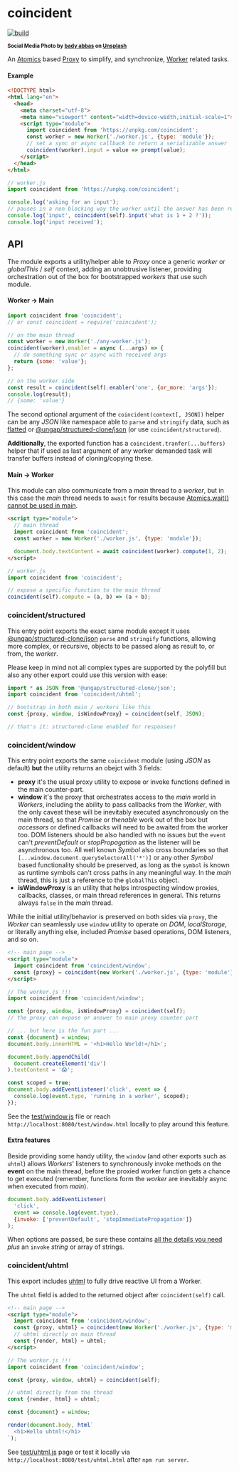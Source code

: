 # coincident

[![build](https://github.com/WebReflection/coincident/actions/workflows/node.js.yml/badge.svg)](https://github.com/WebReflection/coincident/actions/workflows/node.js.yml)

<sup>**Social Media Photo by [bady abbas](https://unsplash.com/@bady) on [Unsplash](https://unsplash.com/)**</sup>

An [Atomics](https://developer.mozilla.org/en-US/docs/Web/JavaScript/Reference/Global_Objects/Atomics) based [Proxy](https://developer.mozilla.org/en-US/docs/Web/JavaScript/Reference/Global_Objects/Proxy) to simplify, and synchronize, [Worker](https://developer.mozilla.org/en-US/docs/Web/API/Worker) related tasks.

#### Example

```html
<!DOCTYPE html>
<html lang="en">
  <head>
    <meta charset="utf-8">
    <meta name="viewport" content="width=device-width,initial-scale=1">
    <script type="module">
      import coincident from 'https://unpkg.com/coincident';
      const worker = new Worker('./worker.js', {type: 'module'});
      // set a sync or async callback to return a serializable answer
      coincident(worker).input = value => prompt(value);
    </script>
  </head>
</html>
```

```js
// worker.js
import coincident from 'https://unpkg.com/coincident';

console.log('asking for an input');
// pauses in a non blocking way the worker until the answer has been received
console.log('input', coincident(self).input('what is 1 + 2 ?'));
console.log('input received');
```

## API

The module exports a utility/helper able to *Proxy* once a generic *worker* or *globalThis* / *self* context, adding an unobtrusive listener, providing orchestration out of the box for bootstrapped *workers* that use such module.

#### Worker -> Main

```js
import coincident from 'coincident';
// or const coincident = require('coincident');

// on the main thread
const worker = new Worker('./any-worker.js');
coincident(worker).enabler = async (...args) => {
  // do something sync or async with received args
  return {some: 'value'};
};

// on the worker side
const result = coincident(self).enabler('one', {or_more: 'args'});
console.log(result);
// {some: 'value'}
```

The second optional argument of the `coincident(context[, JSON])` helper can be any *JSON* like namespace able to `parse` and `stringify` data, such as [flatted](https://www.npmjs.com/package/flatted) or [@ungap/structured-clone/json](https://github.com/ungap/structured-clone/#tojson) (or use `coincident/structured`).

**Additionally**, the exported function has a `coincident.tranfer(...buffers)` helper that if used as last argument of any worker demanded task will transfer buffers instead of cloning/copying these.

#### Main -> Worker

This module can also communicate from a *main* thread to a *worker*, but in this case the *main* thread needs to `await` for results because [Atomics.wait() cannot be used in main](https://developer.mozilla.org/en-US/docs/Web/JavaScript/Reference/Global_Objects/Atomics/wait).

```html
<script type="module">
  // main thread
  import coincident from 'coincident';
  const worker = new Worker('./worker.js', {type: 'module'});

  document.body.textContent = await coincident(worker).compute(1, 2);
</script>
```

```js
// worker.js
import coincident from 'coincident';

// expose a specific function to the main thread
coincident(self).compute = (a, b) => (a + b);
```


### coincident/structured

This entry point exports the exact same module except it uses [@ungap/structured-clone/json](https://github.com/ungap/structured-clone/#tojson) `parse` and `stringify` functions, allowing more complex, or recursive, objects to be passed along as result to, or from, the *worker*.

Please keep in mind not all complex types are supported by the polyfill but also any other export could use this version with ease:

```js
import * as JSON from '@ungap/structured-clone/json';
import coincident from 'coincident/uhtml';

// bootstrap in both main / workers like this
const {proxy, window, isWindowProxy} = coincident(self, JSON);

// that's it: structured-clone enabled for responses!
```


### coincident/window

This entry point exports the same `coincident` module (using *JSON* as default) **but** the utility returns an obejct with 3 fields:

  * **proxy** it's the usual proxy utility to expose or invoke functions defined in the main counter-part.
  * **window** it's the proxy that orchestrates access to the *main* world in *Workers*, including the ability to pass callbacks from the *Worker*, with the only caveat these will be inevitably executed asynchronously on the main thread, so that *Promise* or *thenable* work out of the box but *accessors* or defined callbacks will need to be awaited from the worker too. DOM listeners should be also handled with no issues but the `event` can't *preventDefault* or *stopPropagation* as the listener will be asynchronous too. All well known *Symbol* also cross boundaries so that `[...window.document.querySelectorAll('*')]` or any other *Symbol* based functionality should be preserved, as long as the `symbol` is known as runtime symbols can't cross paths in any meaningful way. In the *main* thread, this is just a reference to the `globalThis` object.
  * **isWindowProxy** is an utility that helps introspecting window proxies, callbacks, classes, or main thread references in general. This returns always `false` in the *main* thread.

While the initial utility/behavior is preserved on both sides via `proxy`, the *Worker* can seamlessly use `window` utility to operate on *DOM*, *localStorage*, or literally anything else, included *Promise* based operations, DOM listeners, and so on.


```html
<!-- main page -->
<script type="module">
  import coincident from 'coincident/window';
  const {proxy} = coincident(new Worker('./worker.js', {type: 'module'}));
</script>
```

```js
// The worker.js !!!
import coincident from 'coincident/window';

const {proxy, window, isWindowProxy} = coincident(self);
// the proxy can expose or answer to main proxy counter part

// ... but here is the fun part ...
const {document} = window;
document.body.innerHTML = '<h1>Hello World!</h1>';

document.body.appendChild(
  document.createElement('div')
).textContent = '😱';

const scoped = true;
document.body.addEventListener('click', event => {
  console.log(event.type, 'running in a worker', scoped);
});
```

See the [test/window.js](./test/window.js) file or reach `http://localhost:8080/test/window.html` locally to play around this feature.

#### Extra features

Beside providing some handy utility, the `window` (and other exports such as `uhtml`) allows *Workers*' listeners to synchronously invoke methods on the **event** on the main thread, before the proxied worker function gets a chance to get executed (remember, functions form the *worker* are inevitably async when executed from *main*).

```js
document.body.addEventListener(
  'click',
  event => console.log(event.type),
  {invoke: ['preventDefault', 'stopImmediatePropagation']}
);
```

When options are passed, be sure these contains [all the details you need](https://developer.mozilla.org/en-US/docs/Web/API/EventTarget/addEventListener#parameters) *plus* an `invoke` *string* or array of strings.


### coincident/uhtml

This export includes [uhtml](https://github.com/WebReflection/uhtml#readme) to fully drive reactive UI from a Worker.

The `uhtml` field is added to the returned object after `coincident(self)` call.

```html
<!-- main page -->
<script type="module">
  import coincident from 'coincident/window';
  const {proxy, uhtml} = coincident(new Worker('./worker.js', {type: 'module'}));
  // uhtml directly on main thread
  const {render, html} = uhtml;
</script>
```

```js
// The worker.js !!!
import coincident from 'coincident/window';

const {proxy, window, uhtml} = coincident(self);

// uhtml directly from the thread
const {render, html} = uhtml;

const {document} = window;

render(document.body, html`
  <h1>Hello uhtml!</h1>
`);
```

See [test/uhtml.js](./test/uhtml.js) page or test it locally via `http://localhost:8080/test/uhtml.html` after `npm run server`.
